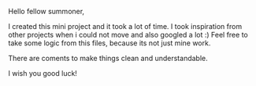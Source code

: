 Hello fellow summoner,

I created this mini project and it took a lot of time.
I took inspiration from other projects when i could not move and also googled a lot :)
Feel free to take some logic from this files, because its not just mine work.

There are coments to make things clean and understandable.

I wish you good luck!
